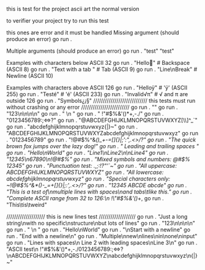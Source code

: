 this is test for the project ascii art the normal version 

to verifier your project try to run this test 

this ones are error and it must be handled 
 Missing argument (should produce an error)
go run .

 Multiple arguments (should produce an error)
go run . "test" "test"

 Examples with characters below ASCII 32
go run . "Hello"                     # Backspace (ASCII 8)
go run . "Text with a tab	"          # Tab (ASCII 9)
go run . "Line\nBreak"                # Newline (ASCII 10)

 Examples with characters above ASCII 126
go run . "Helloÿ"                     # 'ÿ' (ASCII 255)
go run . "Testé"                      # 'é' (ASCII 233)
go run . "Invalid√π"                  # √ and π are outside 126
go run . "Symbols¿¡§" 
////////////////////////////
this tests must run without crashing or any error 
/////////////////////////
go run . ""
go run . "123\n\n\n\n"
go run . "   \n   " 
go run . " !\"#$%&'()*+,-./"
go run . "0123456789:;<=>?"
go run . "@ABCDEFGHIJKLMNOPQRSTUVWXYZ[\\]^_`"
go run . "abcdefghijklmnopqrstuvwxyz{|}~"
go run . "ABCDEFGHIJKLMNOPQRSTUVWXYZabcdefghijklmnopqrstuvwxyz"
go run . "0123456789"
go run . "!@#$%^&*()_+-=[]{}|;':\",.<>/?"
go run . "The quick brown fox jumps over the lazy dog!"
go run . "   Leading and trailing spaces    "
go run . "Hello\nWorld"
go run . "Line1\nLine2\n\nLine4"
go run . "12345\n67890\n!@#$%"
go run . "Mixed symbols and numbers: @#$% 12345"
go run . "Punctuation test: .,;:!?\"'`~"
go run . "All uppercase: ABCDEFGHIJKLMNOPQRSTUVWXYZ"
go run . "All lowercase: abcdefghijklmnopqrstuvwxyz"
go run . "Special characters only: ~!@#$%^&*()-_=+[]{}|;:',.<>/?"
go run . "12345 ABCDE abcde"
go run . "This is a test of\nmultiple lines with spaces\nand tabs\tlike this."
go run . "Complete ASCII range from 32 to 126:\n !\"#$%&'()*+,
go run . "This\tis\tweird"

////////////////////
this is new lines test 
///////////////////
go run . "Just a long string\nwith no specific\nstructure\nbut lots of lines"
go run . "123\n\n\n\n"
go run . "   \n   " 
go run . "Hello\nWorld"
go run . "\nStart with a newline"
go run . "End with a newline\n"
go run . "Multiple\nnew\nlines\nin\none\ninput"
go run . "Lines with spaces\n   Line 2 with leading spaces\nLine 3\n"
go run . "ASCII test\n !\"#$%&'()*+,-./0123456789:;<=>?\nABCDEFGHIJKLMNOPQRSTUVWXYZ\nabcdefghijklmnopqrstuvwxyz\n{|}~"
